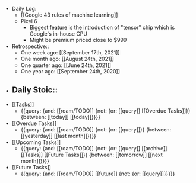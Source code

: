 - Daily Log:
    - [[Google 43 rules of machine learning]]
    - Pixel 6
        - Biggest feature is the introduction of "tensor" chip which is Google's in-house CPU
        - Might be premium priced close to $999
- Retrospective::
    - One week ago: [[September 17th, 2021]]
    - One month ago: [[August 24th, 2021]]
    - One quarter ago: [[June 24th, 2021]]
    - One year ago: [[September 24th, 2020]]
- Daily Stoic::
    - 
- [[Tasks]]
    - {{query: {and: [[roam/TODO]] {not: {or: [[query]] [[Overdue Tasks]]}} {between: [[today]] [[today]]}}}}
- [[Overdue Tasks]]
    - {{query: {and: [[roam/TODO]] {not: {or: [[query]]}} {between: [[yesterday]] [[last month]]}}}}
- [[Upcoming Tasks]]
    - {{query: {and: [[roam/TODO]] {not: {or: [[query]] [[archive]] [[Tasks]] [[Future Tasks]]}} {between: [[tomorrow]] [[next month]]}}}}
- [[Future Tasks]]
    - {{query: {and: [[roam/TODO]] [[future]] {not: {or: [[query]]}}}}}
